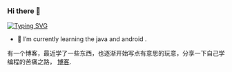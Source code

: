 ### Hi there 👋
[![Typing SVG](https://readme-typing-svg.demolab.com?font=Fira+Code&pause=1000&width=435&lines=Hello+I+am+lb)](https://git.io/typing-svg)   

- 🌱 I’m currently learning the java and android .

有一个博客，最近学了一些东西，也逐渐开始写点有意思的玩意，分享一下自己学编程的苦痛之路， [博客](https://www.cnblogs.com/erisu).



